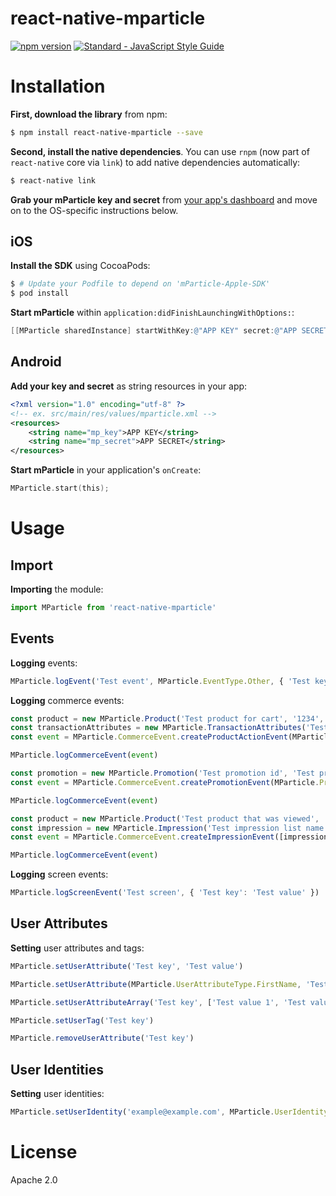 # react-native-mparticle

[![npm version](https://badge.fury.io/js/react-native-mparticle.svg)](https://badge.fury.io/js/react-native-mparticle)
[![Standard - JavaScript Style Guide](https://img.shields.io/badge/code_style-standard-brightgreen.svg)](http://standardjs.com/)

# Installation

**First, download the library** from npm:

```bash
$ npm install react-native-mparticle --save
```

**Second, install the native dependencies**. You can use `rnpm` (now part of `react-native` core via `link`) to add native dependencies automatically:

```bash
$ react-native link
```

**Grab your mParticle key and secret** from [your app's dashboard][1] and move on to the OS-specific instructions below.

[1]: https://app.mparticle.com/apps

## iOS

**Install the SDK** using CocoaPods:

```bash
$ # Update your Podfile to depend on 'mParticle-Apple-SDK'
$ pod install
```

**Start mParticle** within `application:didFinishLaunchingWithOptions:`:

```objective-c
[[MParticle sharedInstance] startWithKey:@"APP KEY" secret:@"APP SECRET"];
```

## Android

**Add your key and secret** as string resources in your app:

```xml
<?xml version="1.0" encoding="utf-8" ?>
<!-- ex. src/main/res/values/mparticle.xml -->
<resources>
    <string name="mp_key">APP KEY</string>
    <string name="mp_secret">APP SECRET</string>
</resources>
```

**Start mParticle** in your application's `onCreate`:

```objective-c
MParticle.start(this);
```

# Usage

## Import

**Importing** the module:

```js
import MParticle from 'react-native-mparticle'
```

## Events

**Logging** events:

```js
MParticle.logEvent('Test event', MParticle.EventType.Other, { 'Test key': 'Test value' })
```

**Logging** commerce events:

```js
const product = new MParticle.Product('Test product for cart', '1234', 19.99)
const transactionAttributes = new MParticle.TransactionAttributes('Test transaction id')
const event = MParticle.CommerceEvent.createProductActionEvent(MParticle.ProductActionType.AddToCart, [product], transactionAttributes)

MParticle.logCommerceEvent(event)
```

```js
const promotion = new MParticle.Promotion('Test promotion id', 'Test promotion name', 'Test creative', 'Test position')
const event = MParticle.CommerceEvent.createPromotionEvent(MParticle.PromotionActionType.View, [promotion])

MParticle.logCommerceEvent(event)
```

```js
const product = new MParticle.Product('Test product that was viewed', '5678', 29.99)
const impression = new MParticle.Impression('Test impression list name', [product])
const event = MParticle.CommerceEvent.createImpressionEvent([impression])

MParticle.logCommerceEvent(event)
```

**Logging** screen events:

```js
MParticle.logScreenEvent('Test screen', { 'Test key': 'Test value' })
```

## User Attributes

**Setting** user attributes and tags:

```js
MParticle.setUserAttribute('Test key', 'Test value')
```

```js
MParticle.setUserAttribute(MParticle.UserAttributeType.FirstName, 'Test first name')
```

```js
MParticle.setUserAttributeArray('Test key', ['Test value 1', 'Test value 2'])
```

```js
MParticle.setUserTag('Test key')
```

```js
MParticle.removeUserAttribute('Test key')
```

## User Identities

**Setting** user identities:

```js
MParticle.setUserIdentity('example@example.com', MParticle.UserIdentityType.Email)
```

# License

Apache 2.0
